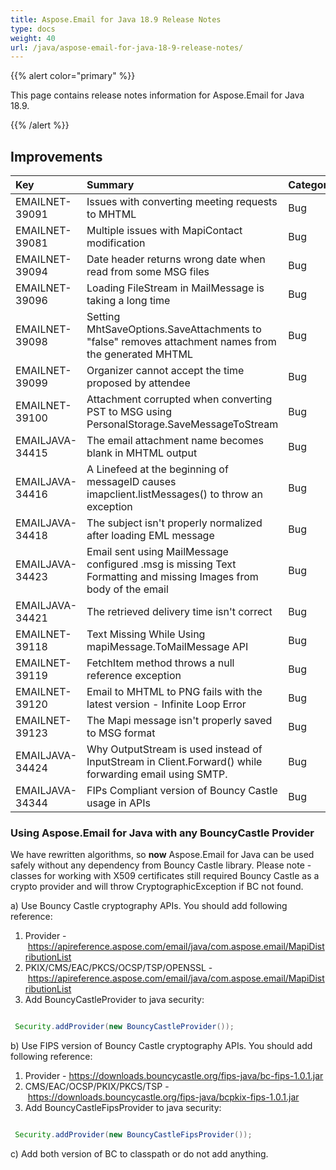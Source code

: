 ```yaml
---
title: Aspose.Email for Java 18.9 Release Notes
type: docs
weight: 40
url: /java/aspose-email-for-java-18-9-release-notes/
---
```


{{% alert color="primary" %}} 

This page contains release notes information for Aspose.Email for Java 18.9. 

{{% /alert %}} 
## **Improvements**


|**Key**|**Summary**|**Category**|
| :- | :- | :- |
|EMAILNET-39091 |Issues with converting meeting requests to MHTML|Bug|
|EMAILNET-39081|Multiple issues with MapiContact modification|Bug|
|EMAILNET-39094 |Date header returns wrong date when read from some MSG files|Bug|
|EMAILNET-39096 |Loading FileStream in MailMessage is taking a long time|Bug|
|EMAILNET-39098 |Setting MhtSaveOptions.SaveAttachments to "false" removes attachment names from the generated MHTML|Bug|
|EMAILNET-39099|Organizer cannot accept the time proposed by attendee|Bug|
|EMAILNET-39100|Attachment corrupted when converting PST to MSG using PersonalStorage.SaveMessageToStream|Bug|
|EMAILJAVA-34415|The email attachment name becomes blank in MHTML output|Bug|
|EMAILJAVA-34416|A Linefeed at the beginning of messageID causes imapclient.listMessages() to throw an exception|Bug|
|EMAILJAVA-34418|The subject isn't properly normalized after loading EML message|Bug|
|EMAILJAVA-34423|Email sent using MailMessage configured .msg is missing Text Formatting and missing Images from body of the email|Bug|
|EMAILJAVA-34421|The retrieved delivery time isn't correct|Bug|
|EMAILNET-39118|Text Missing While Using mapiMessage.ToMailMessage API|Bug|
|EMAILNET-39119|FetchItem method throws a null reference exception|Bug|
|EMAILNET-39120|Email to MHTML to PNG fails with the latest version - Infinite Loop Error|Bug|
|EMAILNET-39123|The Mapi message isn't properly saved to MSG format|Bug|
|EMAILJAVA-34424|Why OutputStream is used instead of InputStream in Client.Forward() while forwarding email using SMTP.|Bug|
|EMAILJAVA-34344|FIPs Compliant version of Bouncy Castle usage in APIs|Bug|


### **Using Aspose.Email for Java with any BouncyCastle Provider**
We have rewritten algorithms, so **now** Aspose.Email for Java can be used safely without any dependency from Bouncy Castle library. Please note - classes for working with X509 certificates still required Bouncy Castle as a crypto provider and will throw CryptographicException if BC not found.

a) Use Bouncy Castle cryptography APIs.
You should add following reference:

1. Provider - <https://apireference.aspose.com/email/java/com.aspose.email/MapiDistributionList>
1. PKIX/CMS/EAC/PKCS/OCSP/TSP/OPENSSL - <https://apireference.aspose.com/email/java/com.aspose.email/MapiDistributionList>
1. Add BouncyCastleProvider to java security:

``` java

 Security.addProvider(new BouncyCastleProvider());

```

b) Use FIPS version of Bouncy Castle cryptography APIs.
You should add following reference:

1. Provider - <https://downloads.bouncycastle.org/fips-java/bc-fips-1.0.1.jar>
1. CMS/EAC/OCSP/PKIX/PKCS/TSP - <https://downloads.bouncycastle.org/fips-java/bcpkix-fips-1.0.1.jar>
1. Add BouncyCastleFipsProvider to java security:

``` java

 Security.addProvider(new BouncyCastleFipsProvider());

```

c) Add both version of BC to classpath or do not add anything.
